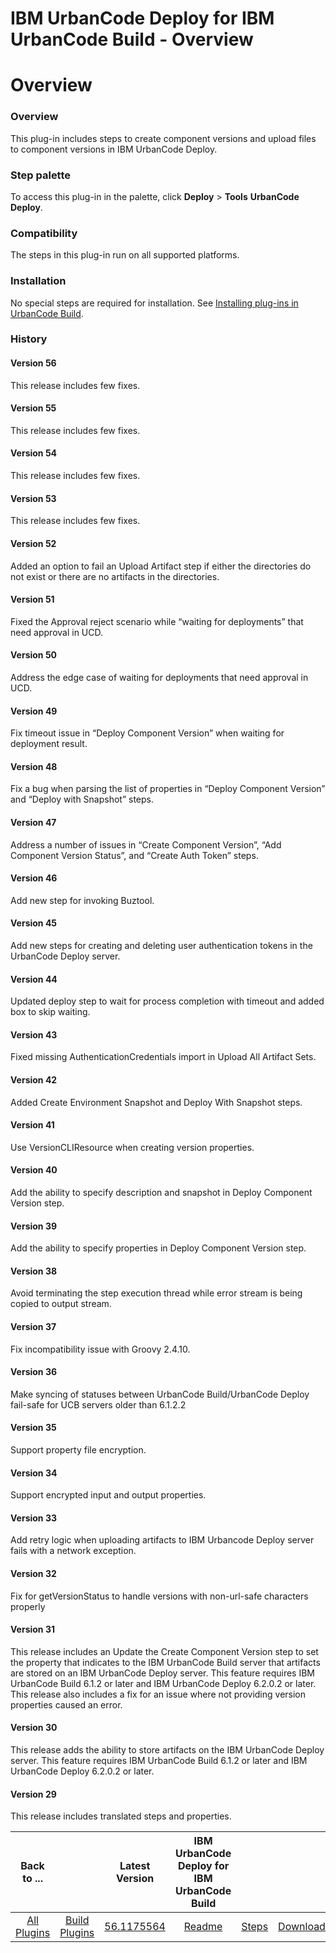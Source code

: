 
IBM UrbanCode Deploy for IBM UrbanCode Build - Overview
=======================================================

# Overview


### Overview




This plug-in includes steps to create component versions and upload files to component versions in IBM UrbanCode Deploy.


### Step palette

To access this plug-in in the palette, click **Deploy** > **Tools** **UrbanCode Deploy**.

### Compatibility

The steps in this plug-in run on all supported platforms.

### Installation

No special steps are required for installation. See [Installing plug-ins in UrbanCode Build](https://community.ibm.com/community/user/wasdevops/blogs/laurel-dickson-bull1/2022/06/13/install-plugins "Installing plug-ins in UrbanCode Build").

### History

#### Version 56

This release includes few fixes.

#### Version 55

This release includes few fixes.

#### Version 54

This release includes few fixes.

#### Version 53

This release includes few fixes.

#### Version 52

Added an option to fail an Upload Artifact step if either the directories do not exist or there are no artifacts in the directories.

#### Version 51

Fixed the Approval reject scenario while “waiting for deployments” that need approval in UCD.

#### Version 50

Address the edge case of waiting for deployments that need approval in UCD.

#### Version 49

Fix timeout issue in “Deploy Component Version” when waiting for deployment result.

#### Version 48

Fix a bug when parsing the list of properties in “Deploy Component Version” and “Deploy with Snapshot” steps.

#### Version 47

Address a number of issues in “Create Component Version”, “Add Component Version Status”, and “Create Auth Token” steps.

#### Version 46

Add new step for invoking Buztool.

#### Version 45

Add new steps for creating and deleting user authentication tokens in the UrbanCode Deploy server.

#### Version 44

Updated deploy step to wait for process completion with timeout and added box to skip waiting.

#### Version 43

Fixed missing AuthenticationCredentials import in Upload All Artifact Sets.

#### Version 42

Added Create Environment Snapshot and Deploy With Snapshot steps.

#### Version 41

Use VersionCLIResource when creating version properties.

#### Version 40

Add the ability to specify description and snapshot in Deploy Component Version step.

#### Version 39

Add the ability to specify properties in Deploy Component Version step.

#### Version 38

Avoid terminating the step execution thread while error stream is being copied to output stream.

#### Version 37

Fix incompatibility issue with Groovy 2.4.10.

#### Version 36

Make syncing of statuses between UrbanCode Build/UrbanCode Deploy fail-safe for UCB servers older than 6.1.2.2

#### Version 35

Support property file encryption.

#### Version 34

Support encrypted input and output properties.

#### Version 33

Add retry logic when uploading artifacts to IBM Urbancode Deploy server fails with a network exception.

#### Version 32

Fix for getVersionStatus to handle versions with non-url-safe characters properly

#### Version 31

This release includes an Update the Create Component Version step to set the property that indicates to the IBM UrbanCode Build server that artifacts are stored on an IBM UrbanCode Deploy server. This feature requires IBM UrbanCode Build 6.1.2 or later and IBM UrbanCode Deploy 6.2.0.2 or later. This release also includes a fix for an issue where not providing version properties caused an error.

#### Version 30

This release adds the ability to store artifacts on the IBM UrbanCode Deploy server. This feature requires IBM UrbanCode Build 6.1.2 or later and IBM UrbanCode Deploy 6.2.0.2 or later.

#### Version 29

This release includes translated steps and properties.


|Back to ...||Latest Version|IBM UrbanCode Deploy for IBM UrbanCode Build |||
| :---: | :---: | :---: | :---: | :---: | :---: |
|[All Plugins](../../index.md)|[Build Plugins](../README.md)|[56.1175564](https://raw.githubusercontent.com/UrbanCode/IBM-UCB-PLUGINS/main/files/ibmucd/DevOps-deploy-56.1175564.zip)|[Readme](README.md)|[Steps](steps.md)|[Downloads](downloads.md)|
